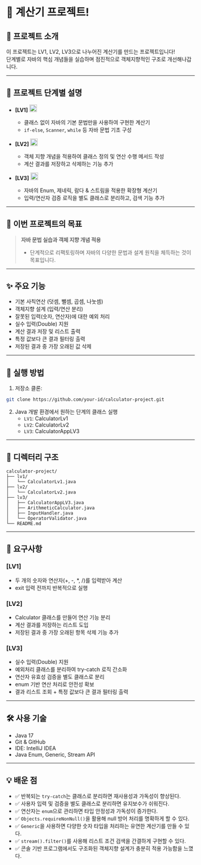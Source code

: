 # 🧮 계산기 프로젝트!

## 📖 프로젝트 소개

이 프로젝트는 LV1, LV2, LV3으로 나누어진 계산기를 만드는 프로젝트입니다!  
단계별로 자바의 핵심 개념들을 실습하며 점진적으로 객체지향적인 구조로 개선해나갑니다.

---

## 🔢 프로젝트 단계별 설명

- **[LV1]** <img src="https://github.com/user-attachments/assets/87bc3748-60a5-488f-9a4e-c0a33a5b07f2" width="20"/>
  - 클래스 없이 자바의 기본 문법만을 사용하여 구현한 계산기
  - `if-else`, `Scanner`, `while` 등 자바 문법 기초 구성

- **[LV2]** <img src="https://github.com/user-attachments/assets/9b593025-eec6-4cdb-b175-49249076afc5" width="20"/>
  - 객체 지향 개념을 적용하여 클래스 정의 및 연산 수행 메서드 작성
  - 계산 결과를 저장하고 삭제하는 기능 추가

- **[LV3]** <img src="https://github.com/user-attachments/assets/26e4659c-361d-4dbf-ae6b-8607ccfa5124" width="20"/>
  - 자바의 Enum, 제네릭, 람다 & 스트림을 적용한 확장형 계산기
  - 입력/연산자 검증 로직을 별도 클래스로 분리하고, 검색 기능 추가

---

## 🎯 이번 프로젝트의 목표

> **자바 문법 실습과 객체 지향 개념 적용**  
> - 단계적으로 리팩토링하며 자바의 다양한 문법과 설계 원칙을 체득하는 것이 목표입니다.

---

## ✨ 주요 기능

- 기본 사칙연산 (덧셈, 뺄셈, 곱셈, 나눗셈)
- 객체지향 설계 (입력/연산 분리)
- 잘못된 입력(숫자, 연산자)에 대한 예외 처리
- 실수 입력(Double) 지원
- 계산 결과 저장 및 리스트 출력
- 특정 값보다 큰 결과 필터링 출력
- 저장된 결과 중 가장 오래된 값 삭제

---

## 🚀 실행 방법

1. 저장소 클론:
```bash
git clone https://github.com/your-id/calculator-project.git
```

2. Java 개발 환경에서 원하는 단계의 클래스 실행
   - `LV1`: CalculatorLv1
   - `LV2`: CalculatorLv2
   - `LV3`: CalculatorAppLV3

---

## 📁 디렉터리 구조

```
calculator-project/
├── lv1/
│   └── CalculatorLv1.java
├── lv2/
│   └── CalculatorLv2.java
├── lv3/
│   ├── CalculatorAppLV3.java
│   ├── ArithmeticCalculator.java
│   ├── InputHandler.java
│   └── OperatorValidator.java
└── README.md
```

---

## 📌 요구사항

### [LV1]
- 두 개의 숫자와 연산자(+, -, *, /)를 입력받아 계산
- exit 입력 전까지 반복적으로 실행

### [LV2]
- Calculator 클래스를 만들어 연산 기능 분리
- 계산 결과를 저장하는 리스트 도입
- 저장된 결과 중 가장 오래된 항목 삭제 기능 추가

### [LV3]
- 실수 입력(Double) 지원
- 예외처리 클래스를 분리하여 try-catch 로직 간소화
- 연산자 유효성 검증을 별도 클래스로 분리
- enum 기반 연산 처리로 안전성 확보
- 결과 리스트 조회 + 특정 값보다 큰 결과 필터링 출력

---

## 🛠 사용 기술

- Java 17
- Git & GitHub
- IDE: IntelliJ IDEA
- Java Enum, Generic, Stream API

---

## 💡 배운 점

- ✅ 반복되는 `try-catch`는 클래스로 분리하면 재사용성과 가독성이 향상된다.
- ✅ 사용자 입력 및 검증을 별도 클래스로 분리하면 유지보수가 쉬워진다.
- ✅ 연산자는 `enum`으로 관리하면 타입 안정성과 가독성이 증가한다.
- ✅ `Objects.requireNonNull()`을 활용해 null 방어 처리를 명확하게 할 수 있다.
- ✅ `Generic`을 사용하면 다양한 숫자 타입을 처리하는 유연한 계산기를 만들 수 있다.
- ✅ `stream().filter()`를 사용해 리스트 조건 검색을 간결하게 구현할 수 있다.
- ✅ 콘솔 기반 프로그램에서도 구조화된 객체지향 설계가 충분히 적용 가능함을 느꼈다.
